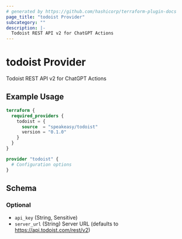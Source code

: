 ```yaml
---
# generated by https://github.com/hashicorp/terraform-plugin-docs
page_title: "todoist Provider"
subcategory: ""
description: |-
  Todoist REST API v2 for ChatGPT Actions
---
```


# todoist Provider

Todoist REST API v2 for ChatGPT Actions

## Example Usage

```terraform
terraform {
  required_providers {
    todoist = {
      source  = "speakeasy/todoist"
      version = "0.1.0"
    }
  }
}

provider "todoist" {
  # Configuration options
}
```

<!-- schema generated by tfplugindocs -->
## Schema

### Optional

- `api_key` (String, Sensitive)
- `server_url` (String) Server URL (defaults to https://api.todoist.com/rest/v2)
